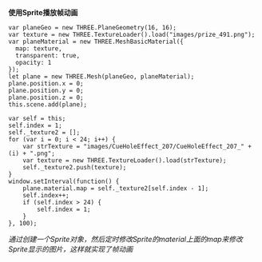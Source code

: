 **使用Sprite播放帧动画**


    var planeGeo = new THREE.PlaneGeometry(16, 16);
    var texture = new THREE.TextureLoader().load("images/prize_491.png");
    var planeMaterial = new THREE.MeshBasicMaterial({
      map: texture,
      transparent: true,
      opacity: 1
    });
    let plane = new THREE.Mesh(planeGeo, planeMaterial);
    plane.position.x = 0;
    plane.position.y = 0;
    plane.position.z = 0;
    this.scene.add(plane);

    var self = this;
    self.index = 1;
    self._texture2 = [];
    for (var i = 0; i < 24; i++) {
        var strTexture = "images/CueHoleEffect_207/CueHoleEffect_207_" + (i) + ".png";
        var texture = new THREE.TextureLoader().load(strTexture);
        self._texture2.push(texture);
    }
    window.setInterval(function() {
        plane.material.map = self._texture2[self.index - 1];
        self.index++;
        if (self.index > 24) {
            self.index = 1;
        }
    }, 100);

_通过创建一个Sprite对象，然后定时修改Sprite的material上面的map来修改Sprite显示的图片，这样就实现了帧动画_

